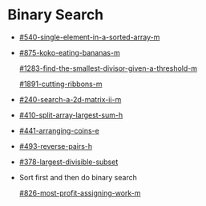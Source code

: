 # Binary Search

* [#540-single-element-in-a-sorted-array-m](../by-number/500-550.md#540-single-element-in-a-sorted-array-m "mention")
*   [#875-koko-eating-bananas-m](../by-number/850-900.md#875-koko-eating-bananas-m "mention")

    [#1283-find-the-smallest-divisor-given-a-threshold-m](../by-number/1250-1300.md#1283-find-the-smallest-divisor-given-a-threshold-m "mention")

    [#1891-cutting-ribbons-m](../by-number/1850-1900.md#1891-cutting-ribbons-m "mention")
* [#240-search-a-2d-matrix-ii-m](../by-number/200-250.md#240-search-a-2d-matrix-ii-m "mention")
* [#410-split-array-largest-sum-h](../by-number/400-450.md#410-split-array-largest-sum-h "mention")
* [#441-arranging-coins-e](../by-number/400-450.md#441-arranging-coins-e "mention")
* [#493-reverse-pairs-h](../by-number/450-500.md#493-reverse-pairs-h "mention")
* [#378-largest-divisible-subset](../by-number/page-3.md#378-largest-divisible-subset "mention")
*   Sort first and then do binary search

    [#826-most-profit-assigning-work-m](../by-number/800-850.md#826-most-profit-assigning-work-m "mention")&#x20;

